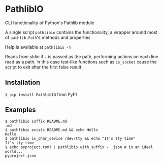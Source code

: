# PathlibIO

CLI functionality of Python's Pathlib module

A single script `pathlibio` contains the functionality, a wrapper around most of `pathlib.Path`'s methods and properties

Help is available at `pathlibio -h`

Reads from stdin if `-` is passed as the path, performing actions on each line read as a path. In this case test-like functions such as `is_socket` cause the script to exit after the first false result.

## Installation

`$ pip install PathlibIO` from PyPI

## Examples

```
$ pathlibio suffix README.md
.md
$ pathlibio exists README.md && echo Hello
Hello
$ pathlibio is_char_device /dev/tty && echo "It's tty time"
It's tty time
$ echo pyproject.toml | pathlibio with_suffix - .json # in an ideal world...
pyproject.json
```
